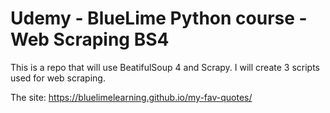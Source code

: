 # Udemy - BlueLime Python course - Web Scraping BS4

This is a repo that will use BeatifulSoup 4 and Scrapy.
I will create 3 scripts used for web scraping.

The site: https://bluelimelearning.github.io/my-fav-quotes/
